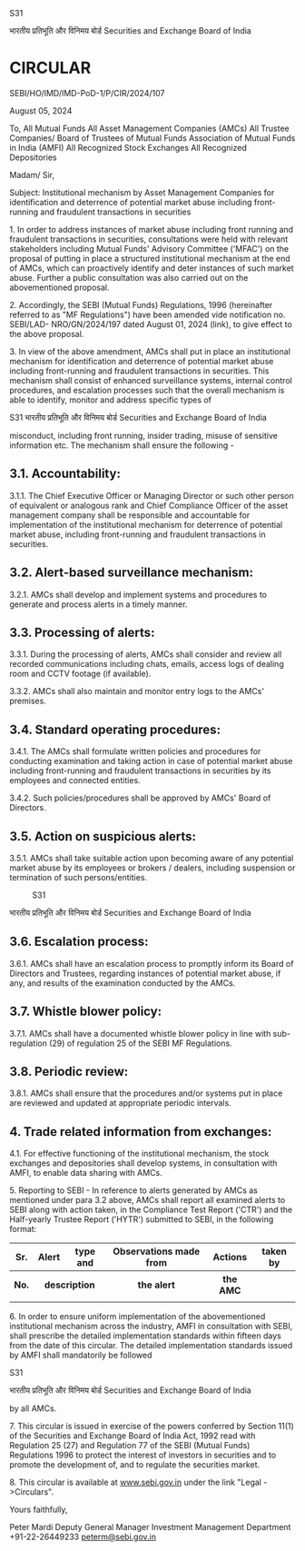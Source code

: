 S31

भारतीय प्रतिभूति और विनिमय बोर्ड
Securities and Exchange Board of India


# CIRCULAR

SEBI/HO/IMD/IMD-PoD-1/P/CIR/2024/107

August 05, 2024

To,
All Mutual Funds
All Asset Management Companies (AMCs)
All Trustee Companies/ Board of Trustees of Mutual Funds
Association of Mutual Funds in India (AMFI)
All Recognized Stock Exchanges
All Recognized Depositories

Madam/ Sir,

Subject: Institutional mechanism by Asset Management Companies for
identification and deterrence of potential market abuse including front-running
and fraudulent transactions in securities

1\. In order to address instances of market abuse including front running and fraudulent
transactions in securities, consultations were held with relevant stakeholders including
Mutual Funds' Advisory Committee ('MFAC') on the proposal of putting in place a
structured institutional mechanism at the end of AMCs, which can proactively identify
and deter instances of such market abuse. Further a public consultation was also
carried out on the abovementioned proposal.

2\. Accordingly, the SEBI (Mutual Funds) Regulations, 1996 (hereinafter referred to as
"MF Regulations") have been amended vide notification no. SEBI/LAD-
NRO/GN/2024/197 dated August 01, 2024 (link), to give effect to the above proposal.

3\. In view of the above amendment, AMCs shall put in place an institutional mechanism
for identification and deterrence of potential market abuse including front-running and
fraudulent transactions in securities. This mechanism shall consist of enhanced
surveillance systems, internal control procedures, and escalation processes such that
the overall mechanism is able to identify, monitor and address specific types of

<!-- PageNumber="Page 1 of 4" -->
<!-- PageBreak -->


<figure>
</figure>


S31
भारतीय प्रतिभूति और विनिमय बोर्ड
Securities and Exchange Board of India

misconduct, including front running, insider trading, misuse of sensitive information
etc. The mechanism shall ensure the following -


## 3.1. Accountability:

3.1.1. The Chief Executive Officer or Managing Director or such other person of
equivalent or analogous rank and Chief Compliance Officer of the asset
management company shall be responsible and accountable for
implementation of the institutional mechanism for deterrence of potential
market abuse, including front-running and fraudulent transactions in
securities.


## 3.2. Alert-based surveillance mechanism:

3.2.1. AMCs shall develop and implement systems and procedures to generate
and process alerts in a timely manner.


## 3.3. Processing of alerts:

3.3.1. During the processing of alerts, AMCs shall consider and review all
recorded communications including chats, emails, access logs of dealing
room and CCTV footage (if available).

3.3.2. AMCs shall also maintain and monitor entry logs to the AMCs' premises.


## 3.4. Standard operating procedures:

3.4.1. The AMCs shall formulate written policies and procedures for conducting
examination and taking action in case of potential market abuse including
front-running and fraudulent transactions in securities by its employees and
connected entities.

3.4.2. Such policies/procedures shall be approved by AMCs' Board of Directors.


## 3.5. Action on suspicious alerts:

3.5.1. AMCs shall take suitable action upon becoming aware of any potential
market abuse by its employees or brokers / dealers, including suspension
or termination of such persons/entities.

<!-- PageNumber="Page 2 of 4" -->
<!-- PageBreak -->


<figure>

S31

</figure>


भारतीय प्रतिभूति और विनिमय बोर्ड
Securities and Exchange Board of India


## 3.6. Escalation process:

3.6.1. AMCs shall have an escalation process to promptly inform its Board of
Directors and Trustees, regarding instances of potential market abuse, if
any, and results of the examination conducted by the AMCs.


## 3.7. Whistle blower policy:

3.7.1. AMCs shall have a documented whistle blower policy in line with sub-
regulation (29) of regulation 25 of the SEBI MF Regulations.


## 3.8. Periodic review:

3.8.1. AMCs shall ensure that the procedures and/or systems put in place are
reviewed and updated at appropriate periodic intervals.


## 4. Trade related information from exchanges:

4.1. For effective functioning of the institutional mechanism, the stock exchanges and
depositories shall develop systems, in consultation with AMFI, to enable data
sharing with AMCs.

5\. Reporting to SEBI - In reference to alerts generated by AMCs as mentioned under
para 3.2 above, AMCs shall report all examined alerts to SEBI along with action taken,
in the Compliance Test Report ('CTR') and the Half-yearly Trustee Report ('HYTR')
submitted to SEBI, in the following format:


<table>
<tr>
<th>Sr.</th>
<th>Alert</th>
<th>type and</th>
<th>Observations made from</th>
<th>Actions</th>
<th>taken by</th>
</tr>
<tr>
<th>No.</th>
<th colspan="2">description</th>
<th>the alert</th>
<th>the AMC</th>
<th></th>
</tr>
<tr>
<td></td>
<td colspan="2"></td>
<td></td>
<td colspan="2"></td>
</tr>
</table>


6\. In order to ensure uniform implementation of the abovementioned institutional
mechanism across the industry, AMFI in consultation with SEBI, shall prescribe the
detailed implementation standards within fifteen days from the date of this circular.
The detailed implementation standards issued by AMFI shall mandatorily be followed

<!-- PageNumber="Page 3 of 4" -->
<!-- PageBreak -->

S31

भारतीय प्रतिभूति और विनिमय बोर्ड
Securities and Exchange Board of India

by all AMCs.

7\. This circular is issued in exercise of the powers conferred by Section 11(1) of the
Securities and Exchange Board of India Act, 1992 read with Regulation 25 (27) and
Regulation 77 of the SEBI (Mutual Funds) Regulations 1996 to protect the interest of
investors in securities and to promote the development of, and to regulate the
securities market.

8\. This circular is available at www.sebi.gov.in under the link "Legal ->Circulars".

Yours faithfully,

Peter Mardi
Deputy General Manager
Investment Management Department
+91-22-26449233
peterm@sebi.gov.in

<!-- PageNumber="Page 4 of 4" -->

